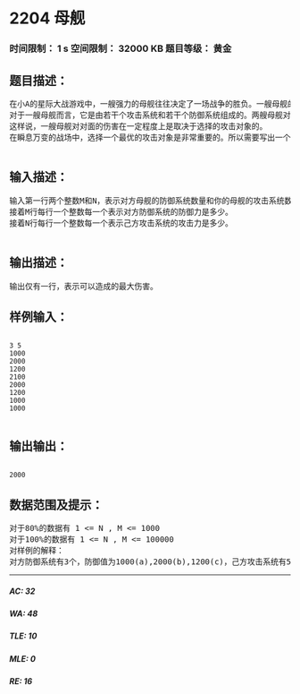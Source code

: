 # 2204 母舰   
### 时间限制： 1 s     空间限制： 32000 KB     题目等级： 黄金  
## 题目描述：  

<pre>
在小A的星际大战游戏中，一艘强力的母舰往往决定了一场战争的胜负。一艘母舰的攻击力是普通的MA(Mobile Armor)无法比较的。  
对于一艘母舰而言，它是由若干个攻击系统和若干个防御系统组成的。两艘母舰对决时，一艘母舰会选择用不同的攻击系统去攻击对面母舰的防御系统。当这个攻击系统的攻击力大于防御系统的防御力时，那个防御系统会被破坏掉。当一艘母舰的防御系统全部被破坏掉之后，所有的攻击都会攻击到敌方母舰本身上去造成伤害。  
这样说，一艘母舰对对面的伤害在一定程度上是取决于选择的攻击对象的。  
在瞬息万变的战场中，选择一个最优的攻击对象是非常重要的。所以需要写出一个战斗系统出来，判断出你的母舰最多能对对手造成多少伤害并加以实现。
 
</pre>
  
  
## 输入描述：  

<pre>
输入第一行两个整数M和N，表示对方母舰的防御系统数量和你的母舰的攻击系统数量。  
接着M行每行一个整数每一个表示对方防御系统的防御力是多少。  
接着N行每行一个整数每一个表示己方攻击系统的攻击力是多少。
 
</pre>
  
  
## 输出描述：  

<pre>
输出仅有一行，表示可以造成的最大伤害。
</pre>
  
  
## 样例输入：  

<pre><code>
3 5  
1000  
2000  
1200  
2100  
2000  
1200  
1000  
1000
 
</code></pre>
  
  
## 输出输出：  

<pre><code>
2000
</code></pre>
  
  
## 数据范围及提示：  

<pre>
对于80%的数据有 1 <= N , M <= 1000  
对于100%的数据有 1 <= N , M <= 100000
对样例的解释：  
对方防御系统有3个，防御值为1000(a),2000(b),1200(c)，己方攻击系统有5个，攻击值为2100(d)，2000(e),1200(f),1000(g),1000(h)。第1轮攻击的最优方案是d攻击b，e攻击c，f攻击a，g和h攻击对方母舰本身，造成2000点伤害。
</pre>
  
  
***  

##### AC: 32  
##### WA: 48  
##### TLE: 10  
##### MLE: 0  
##### RE: 16  
